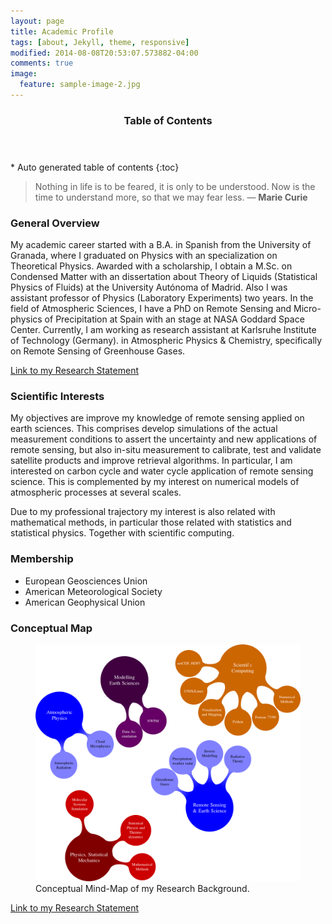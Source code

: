 ```yaml
---
layout: page
title: Academic Profile
tags: [about, Jekyll, theme, responsive]
modified: 2014-08-08T20:53:07.573882-04:00
comments: true
image:
  feature: sample-image-2.jpg
---
```


<section id="table-of-contents" class="toc">
  <header>
    <h3>Table of Contents</h3>
  </header>
<div id="drawer" markdown="1">
*  Auto generated table of contents
{:toc}
</div>
</section><!-- /#table-of-contents -->


> Nothing in life is to be feared, it is only to be understood. Now is the time to understand more, so that we may fear less. ― **Marie Curie**


### General Overview

My academic career started with a B.A. in Spanish from the University of Granada, where I graduated on Physics with an specialization on Theoretical Physics. Awarded with a scholarship, I obtain a M.Sc. on Condensed Matter with an dissertation about Theory of Liquids (Statistical Physics of Fluids) at the University Autónoma of Madrid. Also I was assistant professor of Physics (Laboratory Experiments) two years. In the field of Atmospheric Sciences, I have a PhD on Remote Sensing and Micro-physics of Precipitation at Spain with an stage at NASA Goddard Space Center. Currently, I am working as research assistant at Karlsruhe Institute of Technology (Germany). in Atmospheric Physics & Chemistry, specifically on Remote Sensing of Greenhouse Gases.

<a markdown="0" href="{{ site.url }}/theme-setup" class="btn">Link to my Research Statement</a>


### Scientific Interests

My objectives are improve my knowledge of remote sensing applied on earth sciences. This comprises develop simulations of the actual measurement conditions to assert the uncertainty and new applications of remote sensing, but also in-situ measurement to calibrate, test and validate satellite products and improve retrieval algorithms. In particular, I am interested on carbon cycle and water cycle application of remote sensing science. This is complemented by my interest on numerical models of atmospheric processes at several scales.

Due to my professional trajectory my interest is also related with mathematical methods, in particular those related with statistics and statistical physics. Together with scientific computing.

### Membership

* European Geosciences Union
* American Meteorological Society
* American Geophysical Union

### Conceptual Map

<figure>
<a href="/images/SCIENCE_MINDmap.png"><img src="/images/SCIENCE_MINDmap.png"></a>
	<figcaption><a title="Conceptual Mind-Map of my Research Background">Conceptual Mind-Map of my Research Background</a>.</figcaption>
</figure>

<a markdown="0" href="{{ site.url }}/theme-setup" class="btn">Link to my Research Statement</a>
